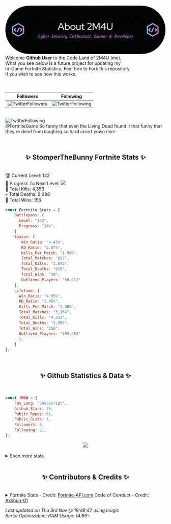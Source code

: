
  ![Header](./src/github-banner.png)
  <br>
  Welcome **Github User** to the Code Land of 2M4U (me),<br>
  What you see below is a future project for updating my<br>
  In-Game Fortnite Statistics, Feel free to Fork this repository<br>
  If you wish to see how this works.
  <br><br>
  <br>
  
  | Followers  | Following |
  | ---------- |:---------:|
  | ![TwitterFollowers](https://img.shields.io/badge/Twitter%20Followers-80-blue)  | ![TwitterFollowing](https://img.shields.io/badge/Twitter%20Following-218-blue)  |


  <br>![TwitterFollowing](https://img.shields.io/badge/Latest%20Tweet--blue)<br>
  @FortniteGame So funny that even the Living Dead found it that funny that they're dead from laughing so hard *insert yawn here*
   
  <br><h2 align="center"> ✨ StomperTheBunny Fortnite Stats ✨</h2><br>
  🏆 Current Level: 142<br>
  🎉 Progress To Next Level: ![](https://geps.dev/progress/24)<br>
  🎯 Total Kills: 4,353<br>
  💀 Total Deaths: 2,998<br>
  👑 Total Wins: 156<br>

```js
const Fortnite_Stats = {
    Battlepass: {
      Level: "142",
      Progress: "24%",    
    }
    Season: { 
       Win_Ratio: "4.43%",
       KD_Ratio: "2.07%",
       Kills_Per_Match: "1.98%",
       Total_Matches: "857",
       Total_Kills: "1,695",
       Total_Deaths: "819",
       Total_Wins: "38",
       Outlived_Players: "50,012"
    },
    Lifetime: {
      Win_Ratio: "4.95%",
      KD_Ratio: "1.45%",
      Kills_Per_Match: "1.38%",
      Total_Matches: "3,154",
      Total_Kills: "4,353",
      Total_Deaths: "2,998",
      Total_Wins: "156",
      Outlived_Players: "193,863"
      },
    }
}; 
```


<br><h2 align="center"> ✨ Github Statistics & Data ✨</h2><br>

```js
const 2M4U = {
    Fav_Lang: "Javascript",
    Github_Stars: 36,
    Public_Repos: 61,
    Public_Gists: 1,
    Followers: 8,
    Following: 21,
}; 
```

<p align="center">
<img src="https://github-readme-streak-stats.herokuapp.com/?user=2M4U&theme=tokyonight">
</p>
<details>
  <summary>
      Even more stats
  </summary>
  <p align="center">
    <img src="https://github-profile-trophy.vercel.app/?username=2M4U&theme=dracula">
    <img src="https://github-readme-stats.vercel.app/api?username=2M4U&theme=tokyonight&count_private=true&show_icons=true&include_all_commits=true">
  </p>
</details>
<br><h2 align="center"> ✨ Contributors & Credits ✨</h2><br>
<details>
  <summary>
      Fortnite Stats - Credit: <a href="https://fortnite-api.com/?utm_source=github.com/2M4U/2M4U">Fortnite-API.com</a>
      Code of Conduct - Credit: <a href="https://github.com/Akshun-01">Akshun-01</a>
  </summary>
</details>

<!-- Last updated on Thu Nov 03 2022 19:48:47 GMT+0000 (Coordinated Universal Time) ;-;-->
<i>Last updated on  Thu 3rd Nov @ 19:48:47 using magic<br>
Script Optimization; RAM Usage: 14.69</i>✨